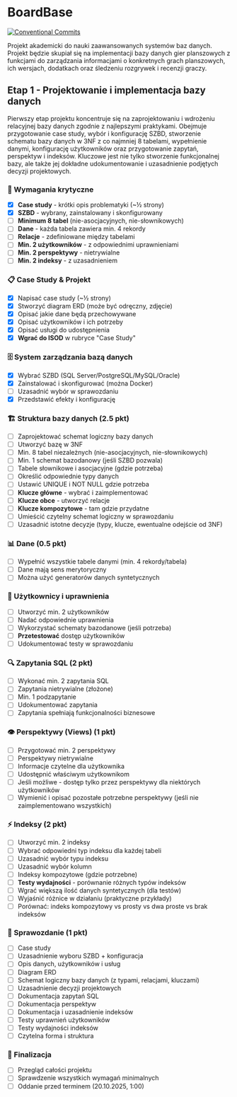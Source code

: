 # BoardBase

[![Conventional Commits](https://github.com/christopher-dabrowski/BoardBase/actions/workflows/conventional-commits.yaml/badge.svg?branch=main)](https://github.com/christopher-dabrowski/BoardBase/actions/workflows/conventional-commits.yaml)

Projekt akademicki do nauki zaawansowanych systemów baz danych.
Projekt będzie skupiał się na implementacji bazy danych gier planszowych z funkcjami do zarządzania informacjami o konkretnych grach planszowych, ich wersjach, dodatkach oraz śledzeniu rozgrywek i recenzji graczy.

## Etap 1 - Projektowanie i implementacja bazy danych

Pierwszy etap projektu koncentruje się na zaprojektowaniu i wdrożeniu relacyjnej bazy danych zgodnie z najlepszymi praktykami. Obejmuje przygotowanie case study, wybór i konfigurację SZBD, stworzenie schematu bazy danych w 3NF z co najmniej 8 tabelami, wypełnienie danymi, konfigurację użytkowników oraz przygotowanie zapytań, perspektyw i indeksów. Kluczowe jest nie tylko stworzenie funkcjonalnej bazy, ale także jej dokładne udokumentowanie i uzasadnienie podjętych decyzji projektowych.

### 🎯 Wymagania krytyczne

- [x] **Case study** - krótki opis problematyki (~½ strony)
- [x] **SZBD** - wybrany, zainstalowany i skonfigurowany
- [ ] **Minimum 8 tabel** (nie-asocjacyjnych, nie-słownikowych)
- [ ] **Dane** - każda tabela zawiera min. 4 rekordy
- [ ] **Relacje** - zdefiniowane między tabelami
- [ ] **Min. 2 użytkowników** - z odpowiednimi uprawnieniami
- [ ] **Min. 2 perspektywy** - nietrywialne
- [ ] **Min. 2 indeksy** - z uzasadnieniem

### 📋 Case Study & Projekt

- [x] Napisać case study (~½ strony)
- [x] Stworzyć diagram ERD (może być odręczny, zdjęcie)
- [x] Opisać jakie dane będą przechowywane
- [x] Opisać użytkowników i ich potrzeby
- [x] Opisać usługi do udostępnienia
- [x] **Wgrać do ISOD** w rubryce "Case Study"

### 🗄️ System zarządzania bazą danych

- [x] Wybrać SZBD (SQL Server/PostgreSQL/MySQL/Oracle)
- [x] Zainstalować i skonfigurować (można Docker)
- [ ] Uzasadnić wybór w sprawozdaniu
- [x] Przedstawić efekty i konfigurację

### 🏗️ Struktura bazy danych (2.5 pkt)

- [ ] Zaprojektować schemat logiczny bazy danych
- [ ] Utworzyć bazę w 3NF
- [ ] Min. 8 tabel niezależnych (nie-asocjacyjnych, nie-słownikowych)
- [ ] Min. 1 schemat bazodanowy (jeśli SZBD pozwala)
- [ ] Tabele słownikowe i asocjacyjne (gdzie potrzeba)
- [ ] Określić odpowiednie typy danych
- [ ] Ustawić UNIQUE i NOT NULL gdzie potrzeba
- [ ] **Klucze główne** - wybrać i zaimplementować
- [ ] **Klucze obce** - utworzyć relacje
- [ ] **Klucze kompozytowe** - tam gdzie przydatne
- [ ] Umieścić czytelny schemat logiczny w sprawozdaniu
- [ ] Uzasadnić istotne decyzje (typy, klucze, ewentualne odejście od 3NF)

### 📊 Dane (0.5 pkt)

- [ ] Wypełnić wszystkie tabele danymi (min. 4 rekordy/tabela)
- [ ] Dane mają sens merytoryczny
- [ ] Można użyć generatorów danych syntetycznych

### 👥 Użytkownicy i uprawnienia

- [ ] Utworzyć min. 2 użytkowników
- [ ] Nadać odpowiednie uprawnienia
- [ ] Wykorzystać schematy bazodanowe (jeśli potrzeba)
- [ ] **Przetestować** dostęp użytkowników
- [ ] Udokumentować testy w sprawozdaniu

### 🔍 Zapytania SQL (2 pkt)

- [ ] Wykonać min. 2 zapytania SQL
- [ ] Zapytania nietrywialne (złożone)
- [ ] Min. 1 podzapytanie
- [ ] Udokumentować zapytania
- [ ] Zapytania spełniają funkcjonalności biznesowe

### 👁️ Perspektywy (Views) (1 pkt)

- [ ] Przygotować min. 2 perspektywy
- [ ] Perspektywy nietrywialne
- [ ] Informacje czytelne dla użytkownika
- [ ] Udostępnić właściwym użytkownikom
- [ ] Jeśli możliwe - dostęp tylko przez perspektywy dla niektórych użytkowników
- [ ] Wymienić i opisać pozostałe potrzebne perspektywy (jeśli nie zaimplementowano wszystkich)

### ⚡ Indeksy (2 pkt)

- [ ] Utworzyć min. 2 indeksy
- [ ] Wybrać odpowiedni typ indeksu dla każdej tabeli
- [ ] Uzasadnić wybór typu indeksu
- [ ] Uzasadnić wybór kolumn
- [ ] Indeksy kompozytowe (gdzie potrzebne)
- [ ] **Testy wydajności** - porównanie różnych typów indeksów
- [ ] Wgrać większą ilość danych syntetycznych (dla testów)
- [ ] Wyjaśnić różnice w działaniu (praktyczne przykłady)
- [ ] Porównać: indeks kompozytowy vs prosty vs dwa proste vs brak indeksów

### 📄 Sprawozdanie (1 pkt)

- [ ] Case study
- [ ] Uzasadnienie wyboru SZBD + konfiguracja
- [ ] Opis danych, użytkowników i usług
- [ ] Diagram ERD
- [ ] Schemat logiczny bazy danych (z typami, relacjami, kluczami)
- [ ] Uzasadnienie decyzji projektowych
- [ ] Dokumentacja zapytań SQL
- [ ] Dokumentacja perspektyw
- [ ] Dokumentacja i uzasadnienie indeksów
- [ ] Testy uprawnień użytkowników
- [ ] Testy wydajności indeksów
- [ ] Czytelna forma i struktura

### 🚀 Finalizacja

- [ ] Przegląd całości projektu
- [ ] Sprawdzenie wszystkich wymagań minimalnych
- [ ] Oddanie przed terminem (20.10.2025, 1:00)
